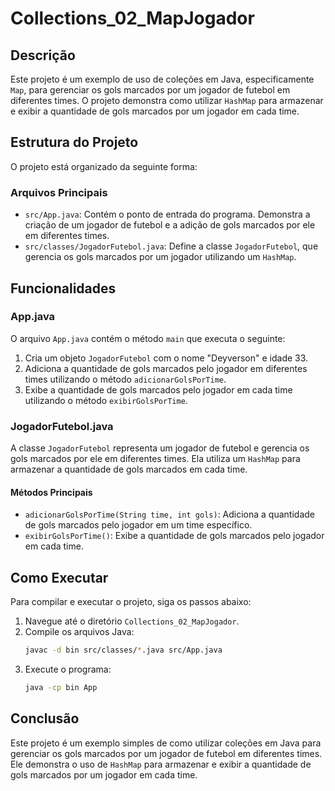 # Collections_02_MapJogador

## Descrição

Este projeto é um exemplo de uso de coleções em Java, especificamente `Map`, para gerenciar os gols marcados por um jogador de futebol em diferentes times. O projeto demonstra como utilizar `HashMap` para armazenar e exibir a quantidade de gols marcados por um jogador em cada time.

## Estrutura do Projeto

O projeto está organizado da seguinte forma:


### Arquivos Principais

- `src/App.java`: Contém o ponto de entrada do programa. Demonstra a criação de um jogador de futebol e a adição de gols marcados por ele em diferentes times.
- `src/classes/JogadorFutebol.java`: Define a classe `JogadorFutebol`, que gerencia os gols marcados por um jogador utilizando um `HashMap`.

## Funcionalidades

### App.java

O arquivo `App.java` contém o método `main` que executa o seguinte:

1. Cria um objeto `JogadorFutebol` com o nome "Deyverson" e idade 33.
2. Adiciona a quantidade de gols marcados pelo jogador em diferentes times utilizando o método `adicionarGolsPorTime`.
3. Exibe a quantidade de gols marcados pelo jogador em cada time utilizando o método `exibirGolsPorTime`.

### JogadorFutebol.java

A classe `JogadorFutebol` representa um jogador de futebol e gerencia os gols marcados por ele em diferentes times. Ela utiliza um `HashMap` para armazenar a quantidade de gols marcados em cada time.

#### Métodos Principais

- `adicionarGolsPorTime(String time, int gols)`: Adiciona a quantidade de gols marcados pelo jogador em um time específico.
- `exibirGolsPorTime()`: Exibe a quantidade de gols marcados pelo jogador em cada time.

## Como Executar

Para compilar e executar o projeto, siga os passos abaixo:

1. Navegue até o diretório `Collections_02_MapJogador`.
2. Compile os arquivos Java:
    ```sh
    javac -d bin src/classes/*.java src/App.java
    ```
3. Execute o programa:
    ```sh
    java -cp bin App
    ```

## Conclusão

Este projeto é um exemplo simples de como utilizar coleções em Java para gerenciar os gols marcados por um jogador de futebol em diferentes times. Ele demonstra o uso de `HashMap` para armazenar e exibir a quantidade de gols marcados por um jogador em cada time.